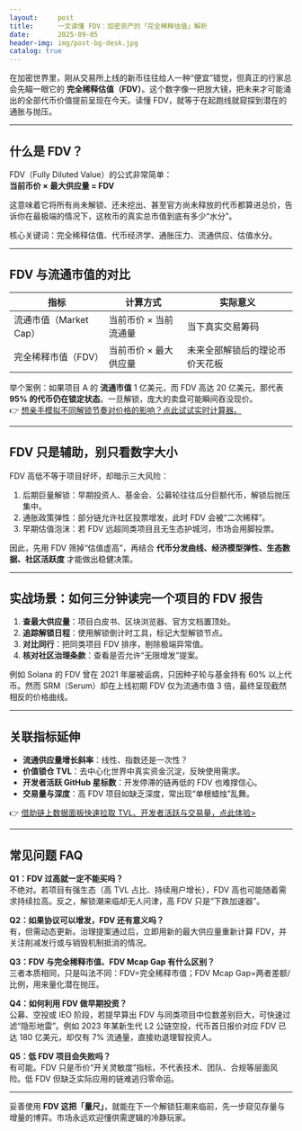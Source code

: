 ```yaml
---
layout:     post
title:      一文读懂 FDV：加密资产的「完全稀释估值」解析
date:       2025-09-05
header-img: img/post-bg-desk.jpg
catalog: true
---
```


在加密世界里，刚从交易所上线的新币往往给人一种“便宜”错觉，但真正的行家总会先瞄一眼它的 **完全稀释估值（FDV）**。这个数字像一把放大镜，把未来才可能涌出的全部代币价值提前呈现在今天。读懂 FDV，就等于在起跑线就窥探到潜在的通胀与抛压。

---

## 什么是 FDV？

FDV（Fully Diluted Value）的公式非常简单：  
**当前币价 × 最大供应量 = FDV**  

这意味着它将所有尚未解锁、还未挖出、甚至官方尚未释放的代币都算进总价，告诉你在最极端的情况下，这枚币的真实总市值到底有多少“水分”。

核心关键词：完全稀释估值、代币经济学、通胀压力、流通供应、估值水分。

---

## FDV 与流通市值的对比

| 指标 | 计算方式 | 实际意义 |
|---|---|---|
| 流通市值（Market Cap） | 当前币价 × 当前流通量 | 当下真实交易筹码 |
| 完全稀释市值（FDV） | 当前币价 × 最大供应量 | 未来全部解锁后的理论币价天花板 |

举个案例：如果项目 A 的 **流通市值** 1 亿美元，而 FDV 高达 20 亿美元，那代表 **95% 的代币仍在锁定状态**。一旦解锁，庞大的卖盘可能瞬间吞没现价。  
👉 [想亲手模拟不同解锁节奏对价格的影响？点此试试实时计算器。](https://okxdog.com/)

---

## FDV 只是辅助，别只看数字大小

FDV 高低不等于项目好坏，却暗示三大风险：

1. 后期巨量解锁：早期投资人、基金会、公募轮往往瓜分巨额代币，解锁后抛压集中。  
2. 通胀政策弹性：部分链允许社区投票增发，此时 FDV 会被“二次稀释”。  
3. 早期估值泡沫：若 FDV 远超同类项目且无生态护城河，市场会用脚投票。

因此，先用 FDV 筛掉“估值虚高”，再结合 **代币分发曲线、经济模型弹性、生态数据、社区活跃度** 才能做出稳健决策。

---

## 实战场景：如何三分钟读完一个项目的 FDV 报告

1. **查最大供应量**：项目白皮书、区块浏览器、官方文档置顶处。  
2. **追踪解锁日程**：使用解锁倒计时工具，标记大型解锁节点。  
3. **对比同行**：把同类项目 FDV 排序，剔除极端异常值。  
4. **核对社区治理条款**：查看是否允许“无限增发”提案。

例如 Solana 的 FDV 曾在 2021 年屡被诟病，只因种子轮与基金持有 60% 以上代币。然而 SRM（Serum）却在上线初期 FDV 仅为流通市值 3 倍，最终呈现截然相反的价格曲线。

---

## 关联指标延伸

- **流通供应量增长斜率**：线性、指数还是一次性？  
- **价值锁仓 TVL**：去中心化世界中真实资金沉淀，反映使用需求。  
- **开发者活跃 GitHub 星标数**：开发停滞的链再低的 FDV 也难撑信心。  
- **交易量与深度**：高 FDV 项目如缺乏深度，常出现“单根蜡烛”乱舞。  

👉 [借助链上数据面板快速拉取 TVL、开发者活跃与交易量，点此体验>](https://okxdog.com/)

---

## 常见问题 FAQ

**Q1：FDV 过高就一定不能买吗？**  
不绝对。若项目有强生态（高 TVL 占比、持续用户增长），FDV 高也可能随着需求持续拉高。反之，解锁潮来临却无人问津，高 FDV 只是“下跌加速器”。

**Q2：如果协议可以增发，FDV 还有意义吗？**  
有，但需动态更新。治理提案通过后，立即用新的最大供应量重新计算 FDV，并关注削减发行或与销毁机制抵消的情况。

**Q3：FDV 与完全稀释市值、FDV Mcap Gap 有什么区别？**  
三者本质相同，只是叫法不同：FDV=完全稀释市值；FDV Mcap Gap=两者差额/比例，用来量化潜在抛压。

**Q4：如何利用 FDV 做早期投资？**  
公募、空投或 IEO 阶段，若提早算出 FDV 与同类项目中位数差别巨大，可快速过滤“隐形地雷”。例如 2023 年某新生代 L2 公链空投，代币首日报价对应 FDV 已达 180 亿美元，却仅有 7% 流通量，直接劝退理智投资人。

**Q5：低 FDV 项目会失败吗？**  
有可能。FDV 只是币价“开关灵敏度”指标，不代表技术、团队、合规等层面风险。低 FDV 但缺乏实际应用的链难逃归零命运。  

---  

妥善使用 **FDV 这把「量尺」**，就能在下一个解锁狂潮来临前，先一步窥见存量与增量的博弈。市场永远欢迎懂供需逻辑的冷静玩家。